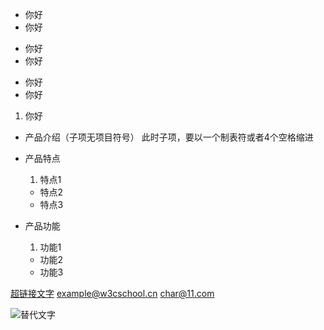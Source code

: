 * 你好
* 你好
- 你好
- 你好
+ 你好
+ 你好

1. 你好

* 产品介绍（子项无项目符号）
    此时子项，要以一个制表符或者4个空格缩进
 
* 产品特点
    1. 特点1
    * 特点2
    - 特点3
* 产品功能
    1. 功能1
    + 功能2
    - 功能3

[超链接文字](https://space.bilibili.com/383999255?spm_id_from=333.788.b_765f7570696e666f.2 "鼠标放上去的描述")
<example@w3cschool.cn>
<char@11.com>

![替代文字](http://statics.w3cschool.cn/images/w3c/index-logo.png "标题文字")